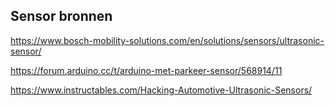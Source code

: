 ## Sensor bronnen

<https://www.bosch-mobility-solutions.com/en/solutions/sensors/ultrasonic-sensor/>

<https://forum.arduino.cc/t/arduino-met-parkeer-sensor/568914/11>

<https://www.instructables.com/Hacking-Automotive-Ultrasonic-Sensors/>

